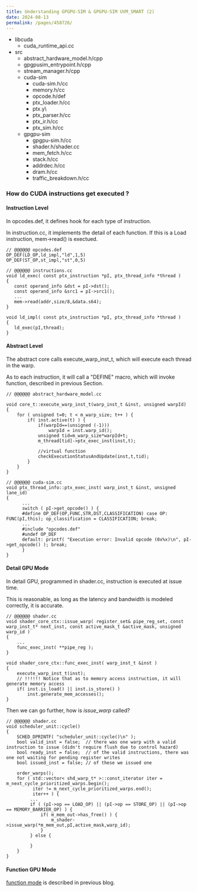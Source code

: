 ```yaml
---
title: Understanding GPGPU-SIM & GPGPU-SIM UVM_SMART (2)
date: 2024-08-13
permalink: /pages/458726/
---
```


- libcuda
  * cuda_runtime_api.cc
- src
  * abstract_hardware_model.h/cpp
  * gpgpusim_entrypoint.h/cpp
  * stream_manager.h/cpp
  * cuda-sim
    - cuda-sim.h/cc
    - memory.h/cc
    - opcode.h/def
    - ptx_loader.h/cc
    - ptx.y\
    - ptx_parser.h/cc
    - ptx_ir.h/cc
    - ptx_sim.h/cc
  * gpgpu-sim
    - gpgpu-sim.h/cc
    - shader.h/shader.cc
    - mem_fetch.h/cc
    - stack.h/cc
    - addrdec.h/cc
    - dram.h/cc
    - traffic_breakdown.h/cc

### How do CUDA instructions get executed ?

#### Instruction Level

In opcodes.def, it defines hook for each type of instruction.

In instruction.cc, it implements the detail of each function.
If this is a Load instruction, mem->read() is exectued.

```
// @@@@@@ opcodes.def
OP_DEF(LD_OP,ld_impl,"ld",1,5)
OP_DEF(ST_OP,st_impl,"st",0,5)

// @@@@@@ instructions.cc
void ld_exec( const ptx_instruction *pI, ptx_thread_info *thread ) 
{ 
   const operand_info &dst = pI->dst();
   const operand_info &src1 = pI->src1();
   ...
   mem->read(addr,size/8,&data.s64);
}

void ld_impl( const ptx_instruction *pI, ptx_thread_info *thread ) 
{
   ld_exec(pI,thread);
}
```

#### Abstract Level

The abstract core calls execute_warp_inst_t, which will execute each thread in the warp.

As to each instruction, it will call a "DEFINE" macro, which will invoke function, described in previous Section.

```
// @@@@@@ abstract_hardware_model.cc

void core_t::execute_warp_inst_t(warp_inst_t &inst, unsigned warpId)
{
    for ( unsigned t=0; t < m_warp_size; t++ ) {
        if( inst.active(t) ) {
            if(warpId==(unsigned (-1)))
                warpId = inst.warp_id();
            unsigned tid=m_warp_size*warpId+t;
            m_thread[tid]->ptx_exec_inst(inst,t);
            
            //virtual function
            checkExecutionStatusAndUpdate(inst,t,tid);
        }
    } 
}

// @@@@@@ cuda-sim.cc
void ptx_thread_info::ptx_exec_inst( warp_inst_t &inst, unsigned lane_id)
{
      ...
      switch ( pI->get_opcode() ) {
      #define OP_DEF(OP,FUNC,STR,DST,CLASSIFICATION) case OP: FUNC(pI,this); op_classification = CLASSIFICATION; break;
      ...
      #include "opcodes.def"
      #undef OP_DEF
      default: printf( "Execution error: Invalid opcode (0x%x)\n", pI->get_opcode() ); break;
      }
}

```

#### Detail GPU Mode
In detail GPU, programmed in shader.cc, instruction is executed at issue time.

This is reasonable, as long as the latency and bandwidth is modeled correctly, it is accurate.

```
// @@@@@@ shader.cc
void shader_core_ctx::issue_warp( register_set& pipe_reg_set, const warp_inst_t* next_inst, const active_mask_t &active_mask, unsigned warp_id )
{
    ...
    func_exec_inst( **pipe_reg );
}

void shader_core_ctx::func_exec_inst( warp_inst_t &inst )
{
    execute_warp_inst_t(inst);
    // !!!!!! Notice that as to memory access instruction, it will generate memory access
    if( inst.is_load() || inst.is_store() )
        inst.generate_mem_accesses();
}
```

Then we can go further, how is *issue_warp* called?

```
// @@@@@@ shader.cc
void scheduler_unit::cycle()
{
    SCHED_DPRINTF( "scheduler_unit::cycle()\n" );
    bool valid_inst = false;  // there was one warp with a valid instruction to issue (didn't require flush due to control hazard)
    bool ready_inst = false;  // of the valid instructions, there was one not waiting for pending register writes
    bool issued_inst = false; // of these we issued one

    order_warps();
    for ( std::vector< shd_warp_t* >::const_iterator iter = m_next_cycle_prioritized_warps.begin();
          iter != m_next_cycle_prioritized_warps.end();
          iter++ ) {
         ...
         if ( (pI->op == LOAD_OP) || (pI->op == STORE_OP) || (pI->op == MEMORY_BARRIER_OP) ) {
             if( m_mem_out->has_free() ) {
                 m_shader->issue_warp(*m_mem_out,pI,active_mask,warp_id);
             }
         } else {
             
         }
    }
}
```


#### Function GPU Mode
[function mode](https://hitqshao.github.io/qishao-notes/pages/458725/) is described in previous blog.

